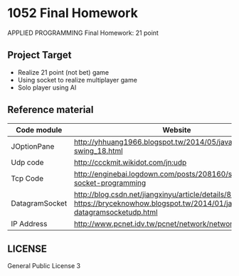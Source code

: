 # 1052 Final Homework

APPLIED PROGRAMMING Final Homework: 21 point

## Project Target

* Realize 21 point (not bet) game
* Using socket to realize multiplayer game
* Solo player using AI

## Reference material

Code module | Website
----------|---------
JOptionPane | http://yhhuang1966.blogspot.tw/2014/05/java-swing_18.html
Udp code | http://ccckmit.wikidot.com/jn:udp
Tcp Code | http://enginebai.logdown.com/posts/208160/simple-java-socket-programming
DatagramSocket | http://blog.csdn.net/jiangxinyu/article/details/8161044 <br> https://bryceknowhow.blogspot.tw/2014/01/java-datagramsocketudp.html
IP Address | http://www.pcnet.idv.tw/pcnet/network/network_ip_addr.htm

## LICENSE

General Public License 3